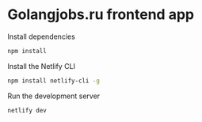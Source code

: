 # Golangjobs.ru frontend app

Install dependencies

```bash
npm install
```

Install the Netlify CLI

```bash
npm install netlify-cli -g
```

Run the development server

```bash
netlify dev
```
